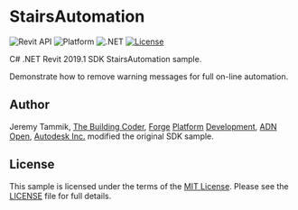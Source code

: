 # StairsAutomation

![Revit API](https://img.shields.io/badge/Revit%20API-2019.1-blue.svg)
![Platform](https://img.shields.io/badge/platform-Windows-lightgray.svg)
![.NET](https://img.shields.io/badge/.NET-4.7-blue.svg)
[![License](http://img.shields.io/:license-mit-blue.svg)](http://opensource.org/licenses/MIT)

C# .NET Revit 2019.1 SDK StairsAutomation sample.

Demonstrate how to remove warning messages for full on-line automation.


## Author

Jeremy Tammik,
[The Building Coder](http://thebuildingcoder.typepad.com),
[Forge](http://forge.autodesk.com) [Platform](https://developer.autodesk.com) [Development](https://autodesk-forge.github.io),
[ADN](http://www.autodesk.com/adn)
[Open](http://www.autodesk.com/adnopen),
[Autodesk Inc.](http://www.autodesk.com)
modified the original SDK sample.


## License

This sample is licensed under the terms of the [MIT License](http://opensource.org/licenses/MIT).
Please see the [LICENSE](LICENSE) file for full details.

